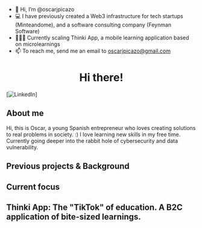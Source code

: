 - 👋 Hi, I’m @oscarjpicazo
- 💻 I have previously created a Web3 infrastructure for tech startups (Minteandome), and a software consulting company (Feynman Software)
- 👨🏽‍💻 Currently scaling Thinki App, a mobile learning application based on microlearnings
- 📫 To reach me, send me an email to oscarjpicazo@gmail.com

<div align="center">
  <h1 align="center">Hi there!</h1>
</div>

[![LinkedIn](https://www.linkedin.com/in/oscarjpicazo/)]

## About me

Hi, this is Oscar, a young Spanish entrepreneur who loves ​​creating solutions to real problems in society. :)
I love learning new skills in my free time. Currently going deeper into the rabbit hole of cybersecurity and data vulnerability. 


## Previous projects & Background




## Current focus

Thinki App: The "TikTok" of education. A B2C application of bite-sized learnings.
- 


